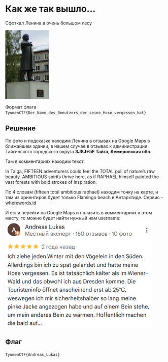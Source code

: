 # Как же так вышло...
Сфоткал Ленина в очень большом лесу

![](Lenin.jpg)

Формат флага 
`TyumenCTF{Der_Name_des_Benutzers_der_seine_Hose_vergessen_hat}`
## Решение
По фото и подсказке находим Ленина в отзывах на Google Maps в ближайшем здании, в нашем случае в отзывах к администрации Тайгинского городского округа
**3J8J+5F Тайга, Кемеровская обл.**

Там в комментариях находим текст:

In Taiga, FIFTEEN adventurers could feel the TOTAL pull of nature’s raw beauty. AMBITIOUS spirits thrive here, as if RAPHAEL himself painted the vast forests with bold strokes of inspiration.

По 4 словам (fifteen total ambitious raphael) находим точку на карте, и там из ориентиров будет только Flamingo beach в Антарктиде. Сервис - [wherewords.id](https://wherewords.id/)

И если перейти на Google Maps и полазить в комментариях к этом месту, то можно будет найти нужный нам username:
![](https://github.com/lciga/TyumenCTF-2025-Writeups/blob/main/osint/%D0%9A%D0%B0%D0%BA%20%D0%B6%D0%B5%20%D1%82%D0%B0%D0%BA%20%D0%B2%D1%8B%D1%88%D0%BB%D0%BE.../writeup/Comment.png)
## Флаг
`TyumenCTF{Andreas_Lukas}`